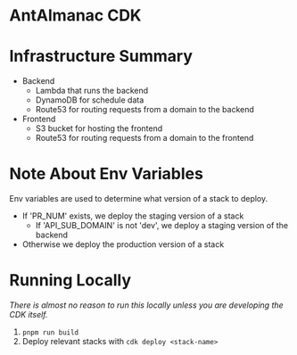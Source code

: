 # AntAlmanac CDK

# Infrastructure Summary
- Backend
  - Lambda that runs the backend
  - DynamoDB for schedule data
  - Route53 for routing requests from a domain to the backend
- Frontend
  - S3 bucket for hosting the frontend
  - Route53 for routing requests from a domain to the frontend

# Note About Env Variables
Env variables are used to determine what version of a stack to deploy.
- If 'PR_NUM' exists, we deploy the staging version of a stack
  - If 'API_SUB_DOMAIN' is not 'dev', we deploy a staging version of the backend
- Otherwise we deploy the production version of a stack

# Running Locally
_There is almost no reason to run this locally unless you are developing the CDK itself._
1. `pnpm run build`
2. Deploy relevant stacks with `cdk deploy <stack-name>`
 